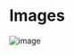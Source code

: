 # Images

![image](https://user-images.githubusercontent.com/98792351/153709257-9e80c998-64c3-47e4-a37f-849a4c18b426.png)

